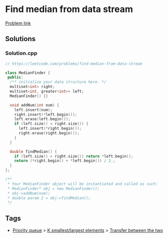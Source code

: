 # Find median from data stream

[Problem link](https://leetcode.com/problems/find-median-from-data-stream)

## Solutions


### Solution.cpp
```cpp
// https://leetcode.com/problems/find-median-from-data-stream

class MedianFinder {
 public:
  /** initialize your data structure here. */
  multiset<int> right;
  multiset<int, greater<int>> left;
  MedianFinder() {}

  void addNum(int num) {
    left.insert(num);
    right.insert(*left.begin());
    left.erase(left.begin());
    if (left.size() < right.size()) {
      left.insert(*right.begin());
      right.erase(right.begin());
    }
  }

  double findMedian() {
    if (left.size() > right.size()) return *left.begin();
    return (*right.begin() + *left.begin()) / 2.;
  }
};

/**
 * Your MedianFinder object will be instantiated and called as such:
 * MedianFinder* obj = new MedianFinder();
 * obj->addNum(num);
 * double param_2 = obj->findMedian();
 */
```
## Tags

* [Priority queue](/Collections/priority-queue.md#priority-queue) > [K smallest/largest elements](/Collections/priority-queue.md#k-smallest-largest-elements) > [Transfer between the two](/Collections/priority-queue.md#transfer-between-the-two)

